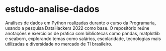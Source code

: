 # estudo-analise-dados
Análises de dados em Python realizadas durante o curso da Programaria, usando a pesquisa DataHackers 2022 como base. O repositório reúne anotações e exercícios de prática com bibliotecas como pandas, matplotlib e seaborn, explorando temas como salários, escolaridade, tecnologias mais utilizadas e diversidade no mercado de TI brasileiro.
